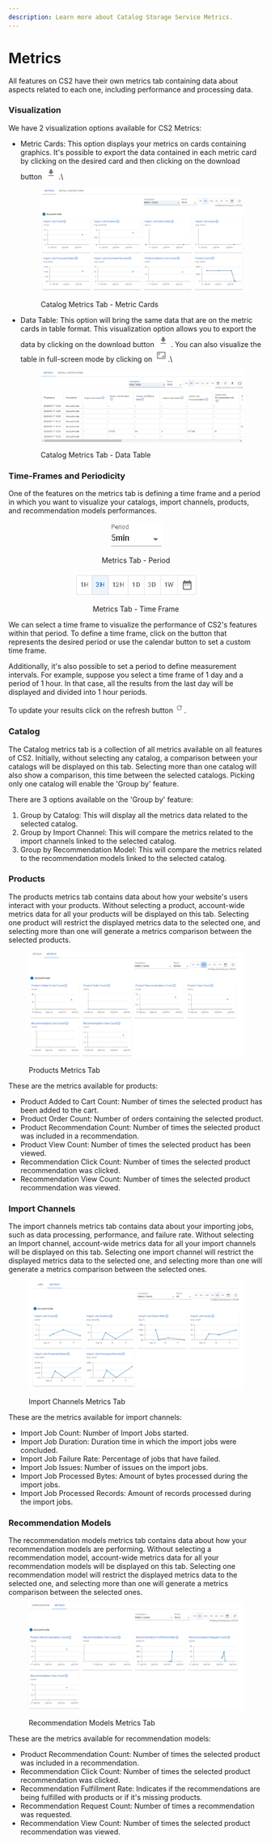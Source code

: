 ```yaml
---
description: Learn more about Catalog Storage Service Metrics.
---
```


# Metrics

All features on CS2 have their own metrics tab containing data about aspects related to each one, including performance and processing data.

### Visualization

We have 2 visualization options available for CS2 Metrics:

*   Metric Cards: This option displays your metrics on cards containing graphics. It's possible to export the data contained in each metric card by clicking on the desired card and then clicking on the download button <img src="../../.gitbook/assets/image (125).png" alt="" data-size="line">.\


    <figure><img src="../../.gitbook/assets/image (41).png" alt=""><figcaption><p>Catalog Metrics Tab -  Metric Cards</p></figcaption></figure>
*   Data Table: This option will bring the same data that are on the metric cards in table format. This visualization option allows you to export the data by clicking on the download button <img src="../../.gitbook/assets/image (125).png" alt="" data-size="line">.  You can also visualize the table in full-screen mode by clicking on ![](<../../.gitbook/assets/image (126).png>).\


    <figure><img src="../../.gitbook/assets/image (40).png" alt=""><figcaption><p>Catalog Metrics Tab - Data Table</p></figcaption></figure>

### Time-Frames and Periodicity

One of the features on the metrics tab is defining a time frame and a period in which you want to visualize your catalogs, import channels, products, and recommendation models performances.&#x20;

<div align="center">

<figure><img src="../../.gitbook/assets/image (119).png" alt=""><figcaption><p>Metrics Tab - Period</p></figcaption></figure>

 

<figure><img src="../../.gitbook/assets/Captura de tela 2024-05-16 081812.png" alt=""><figcaption><p>Metrics Tab - Time Frame</p></figcaption></figure>

</div>

We can select a time frame to visualize the performance of CS2's features within that period. To define a time frame, click on the button that represents the desired period or use the calendar button to set a custom time frame.

Additionally, it's also possible to set a period to define measurement intervals. For example, suppose you select a time frame of 1 day and a period of 1 hour. In that case, all the results from the last day will be displayed and divided into 1 hour periods.

To update your results click on the refresh button <img src="../../.gitbook/assets/image (122).png" alt="" data-size="original">.

### Catalog

The Catalog metrics tab is a collection of all metrics available on all features of CS2. Initially, without selecting any catalog, a comparison between your catalogs will be displayed on this tab. Selecting more than one catalog will also show a comparison, this time between the selected catalogs. Picking only one catalog will enable the 'Group by' feature.

There are 3 options available on the 'Group by' feature:

1. Group by Catalog: This will display all the metrics data related to the selected catalog.
2. Group by Import Channel: This will compare the metrics related to the import channels linked to the selected catalog.
3. Group by Recommendation Model: This will compare the metrics related to the recommendation models linked to the selected catalog.

### Products

The products metrics tab contains data about how your website's users interact with your products. Without selecting a product, account-wide metrics data for all your products will be displayed on this tab. Selecting one product will restrict  the displayed metrics data to the selected one, and selecting more than one will generate a metrics comparison between the selected products.

<figure><img src="../../.gitbook/assets/image (42).png" alt=""><figcaption><p>Products Metrics Tab </p></figcaption></figure>

These are the metrics available for products:

* Product Added to Cart Count: Number of times the selected product has been added to the cart.
* Product Order Count: Number of orders containing the selected product.
* Product Recommendation Count: Number of times the selected product was included in a recommendation.
* Product View Count: Number of times the selected product has been viewed.
* Recommendation Click Count: Number of times the selected product recommendation was clicked.
* Recommendation View Count: Number of times the selected product recommendation was viewed.

### Import Channels

The import channels metrics tab contains data about your importing jobs, such as data processing, performance, and failure rate. Without selecting an Import channel, account-wide metrics data for all your import channels will be displayed on this tab. Selecting one import channel will restrict the  displayed metrics data to the selected one, and selecting more than one will generate a metrics comparison between the selected ones.

<figure><img src="../../.gitbook/assets/image (39).png" alt=""><figcaption><p>Import Channels Metrics Tab</p></figcaption></figure>

These are the metrics available for import channels:

* Import Job Count: Number of Import Jobs started.
* Import Job Duration: Duration time in which the import jobs were concluded.
* Import Job Failure Rate: Percentage of jobs that have failed.
* Import Job Issues: Number of issues on the import jobs.
* Import Job Processed Bytes: Amount of bytes processed during the import jobs.
* Import Job Processed Records: Amount of records processed during the import jobs.

### Recommendation Models

The recommendation models metrics tab contains data about how your recommendation models are performing. Without selecting a recommendation model, account-wide metrics data for all your recommendation models will be displayed on this tab. Selecting one recommendation model will restrict the displayed metrics data to the selected one, and selecting more than one will generate a metrics comparison between the selected ones.

<figure><img src="../../.gitbook/assets/image (43).png" alt=""><figcaption><p>Recommendation Models Metrics Tab</p></figcaption></figure>

These are the metrics available for recommendation models:

* Product Recommendation Count: Number of times the selected product was included in a recommendation.
* Recommendation Click Count: Number of times the selected product recommendation was clicked.
* Recommendation Fulfillment Rate: Indicates if the recommendations are being fulfilled with products or if it's missing products.
* Recommendation Request Count: Number of times a recommendation was requested.
* Recommendation View Count: Number of times the selected product recommendation was viewed.
